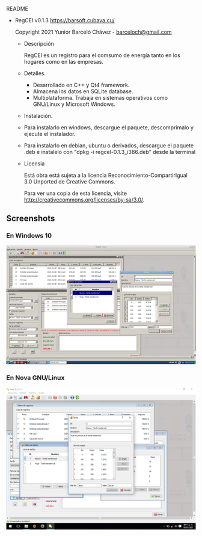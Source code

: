 
README

- RegCEl v0.1.3  https://barsoft.cubava.cu/

   Copyright 2021 Yunior Barceló Chávez - barceloch@gmail.com
   
   - Descripción

      RegCEl es un registro para el comsumo de energía tanto en los
      hogares como en las empresas.

   - Detalles.

      - Desarrollado en C++ y Qt4 framework.
      - Almacena los datos en SQLite database.
      - Multiplataforma. Trabaja en sistemas operativos como GNU/Linux
       y Microsoft Windows.

   - Instalación.

    - Para instalarlo en windows, descargue el paquete, descomprimalo y ejecute el instalador.
    - Para instalarlo en debian, ubuntu o derivados, descargue el paquete .deb e instalelo con "dpkg -i regcel-0.1.3_i386.deb" desde la terminal   
   
   - Licensia

      Está obra está sujeta a la licencia
      Reconocimiento-CompartirIgual 3.0 Unported de Creative Commons.

      Para ver una copia de esta licencia,
      visite http://creativecommons.org/licenses/by-sa/3.0/.
      
## Screenshots

### En Windows 10
![windows](regcel-nova-lite.png)

### En Nova GNU/Linux
![Linux](regcel-windows.png)

      



